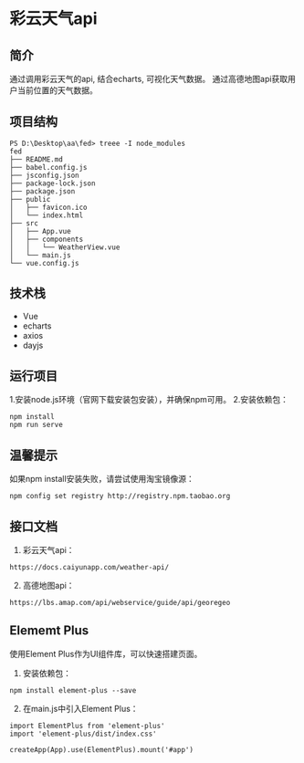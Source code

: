 # 彩云天气api

## 简介
通过调用彩云天气的api, 结合echarts, 可视化天气数据。
通过高德地图api获取用户当前位置的天气数据。

## 项目结构
```
PS D:\Desktop\aa\fed> treee -I node_modules
fed
├── README.md
├── babel.config.js
├── jsconfig.json
├── package-lock.json
├── package.json
├── public
│   ├── favicon.ico
│   └── index.html
├── src
│   ├── App.vue
│   ├── components
│   │   └── WeatherView.vue
│   └── main.js
└── vue.config.js
```

## 技术栈
- Vue
- echarts
- axios
- dayjs

## 运行项目
1.安装node.js环境（官网下载安装包安装），并确保npm可用。
2.安装依赖包：
```
npm install
npm run serve
```

## 温馨提示
如果npm install安装失败，请尝试使用淘宝镜像源：
```
npm config set registry http://registry.npm.taobao.org
```

## 接口文档
1. 彩云天气api：
```
https://docs.caiyunapp.com/weather-api/
```
2. 高德地图api：
```
https://lbs.amap.com/api/webservice/guide/api/georegeo
```



## Elememt Plus
使用Element Plus作为UI组件库，可以快速搭建页面。
1. 安装依赖包：
```
npm install element-plus --save
```
2. 在main.js中引入Element Plus：
```
import ElementPlus from 'element-plus'
import 'element-plus/dist/index.css'

createApp(App).use(ElementPlus).mount('#app')
```
